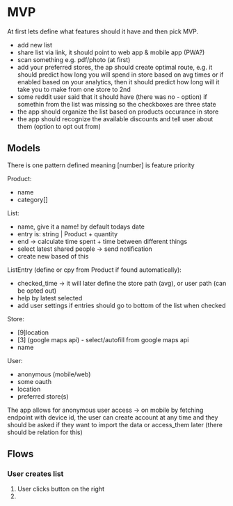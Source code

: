 # MVP

At first lets define what features should it have and then pick MVP.

- add new list
- share list via link, it should point to web app & mobile app (PWA?)
- scan something e.g. pdf/photo (at first)
- add your preferred stores, the ap should create optimal route, e.g. it should predict how long you will spend in store based on avg times or if enabled based on your analytics, then it should predict how long will it take you to make from one store to 2nd
- some reddit user said that it should have (there was no - option) if somethin from the list was missing so the checkboxes are three state
- the app should organize the list based on products occurance in store
- the app should recognize the available discounts and tell user about them (option to opt out from)

## Models

There is one pattern defined meaning [number] is feature priority

Product:

- name
- category[]

List:

- name, give it a name! by default todays date
- entry is: string | Product + quantity
- end -> calculate time spent + time between different things
- select latest shared people -> send notification
- create new based of this

ListEntry (define or cpy from Product if found automatically):

- checked_time -> it will later define the store path (avg), or user path (can be opted out)
- help by latest selected
- add user settings if entries should go to bottom of the list when checked

Store:

- [9]location
- [3] (google maps api) - select/autofill from google maps api
- name

User:

- anonymous (mobile/web)
- some oauth
- location
- preferred store(s)

The app allows for anonymous user access -> on mobile by fetching endpoint with device id, the user can create account at any time and they should be asked if they want to import the data or access_them later (there should be relation for this)

## Flows

### User creates list

1. User clicks button on the right
2.
